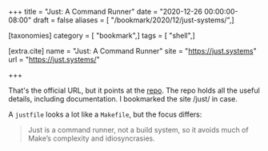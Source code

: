 +++
title = "Just: A Command Runner"
date = "2020-12-26 00:00:00-08:00"
draft = false
aliases = [ "/bookmark/2020/12/just-systems/",]

[taxonomies]
category = [ "bookmark",]
tags = [ "shell",]

[extra.cite]
name = "Just: A Command Runner"
site = "https://just.systems"
url = "https://just.systems/"

+++

[repo]: https://github.com/casey/just

That's the official URL, but it points at the [repo][].
The repo holds all the useful details, including documentation.
I bookmarked the site /just/ in case.

A `justfile` looks a lot like a `Makefile`, but the focus differs:

> Just is a command runner, not a build system, so it avoids much of Make’s complexity and idiosyncrasies.